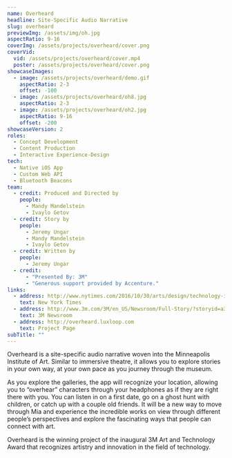 ```yaml
---
name: Overheard
headline: Site-Specific Audio Narrative
slug: overheard
previewImg: /assets/img/oh.jpg
aspectRatio: 9-16
coverImg: /assets/projects/overheard/cover.png
coverVid:
  vid: /assets/projects/overheard/cover.mp4
  poster: /assets/projects/overheard/cover.png
showcaseImages:
  - image: /assets/projects/overheard/demo.gif
    aspectRatio: 2-3
    offset: -100
  - image: /assets/projects/overheard/oh8.jpg
    aspectRatio: 2-3
  - image: /assets/projects/overheard/oh2.jpg
    aspectRatio: 9-16
    offset: -200
showcaseVersion: 2
roles:
  - Concept Development
  - Content Production
  - Interactive Experience-Design
tech:
  - Native iOS App
  - Custom Web API
  - Bluetooth Beacons
team:
  - credit: Produced and Directed by
    people:
      - Mandy Mandelstein
      - Ivaylo Getov
  - credit: Story by
    people:
      - Jeremy Ungar
      - Mandy Mandelstein
      - Ivaylo Getov
  - credit: Written by
    people:
      - Jeremy Ungar
  - credit:
      - "Presented By: 3M"
      - "Generous support provided by Accenture."
links:
  - address: http://www.nytimes.com/2016/10/30/arts/design/technology-invites-a-deep-dive-into-art.html?smid=fb-share&_r=1
    text: New York Times
  - address: http://www.3m.com/3M/en_US/Newsroom/Full-Story/?storyid=a38c9241-42d9-4608-9de4-e50d0db70480
    text: 3M Newsroom
  - address: http://overheard.luxloop.com
    text: Project Page
subTitle: ""
---
```


<p>
  Overheard is a site-specific audio narrative woven into the Minneapolis Institute of Art. Similar to immersive theatre, it allows you to explore stories in your own way, at your own pace as you journey through the museum.
</p>

<p>
  As you explore the galleries, the app will recognize your location, allowing you to “overhear” characters through your headphones as if they are right there with you. You can listen in on a first date, go on a ghost hunt with children, or catch up with a couple old friends. It will be a new way to move through Mia and experience the incredible works on view through different people’s perspectives and explore the fascinating ways that people can connect with art.
</p>

<p>
  Overheard is the winning project of the inaugural 3M Art and Technology Award that recognizes artistry and innovation in the field of technology.
</p>
